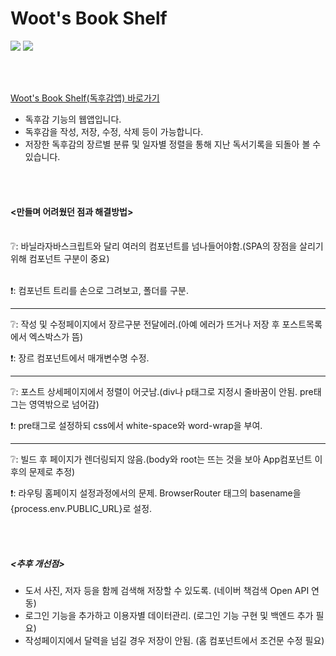 # Woot's Book Shelf
<img src="https://img.shields.io/badge/React-61DAFB?style=flat&logo=React&logoColor=white"/> <img src="https://img.shields.io/badge/JavaScript-F7DF1E?style=flat&logo=JavaScript&logoColor=white"/>

<br/><br/>

[Woot's Book Shelf(독후감앱) 바로가기](https://woot9009.github.io/bookshelf/)

- 독후감 기능의 웹앱입니다.
- 독후감을 작성, 저장, 수정, 삭제 등이 가능합니다.
- 저장한 독후감의 장르별 분류 및 일자별 정렬을 통해 지난 독서기록을 되돌아 볼 수 있습니다.

<br/><br/>

#### <만들며 어려웠던 점과 해결방법>
<br/>
❔: 바닐라자바스크립트와 달리 여러의 컴포넌트를 넘나들어야함.(SPA의 장점을 살리기 위해 컴포넌트 구분이 중요)
<br/><br/>

❗: 컴포넌트 트리를 손으로 그려보고, 폴더를 구분.
___

❔: 작성 및 수정페이지에서 장르구분 전달에러.(아예 에러가 뜨거나 저장 후 포스트목록에서 엑스박스가 뜸)

❗: 장르 컴포넌트에서 매개변수명 수정.

___

❔: 포스트 상세페이지에서 정렬이 어긋남.(div나 p태그로 지정시 줄바꿈이 안됨. pre태그는 영역밖으로 넘어감)

❗: pre태그로 설정하되 css에서 white-space와 word-wrap을 부여.

___

❔: 빌드 후 페이지가 렌더링되지 않음.(body와 root는 뜨는 것을 보아 App컴포넌트 이후의 문제로 추정)

❗: 라우팅 홈페이지 설정과정에서의 문제. BrowserRouter 태그의 basename을 {process.env.PUBLIC_URL}로 설정.

<br/><br/>

##### <추후 개선점>
- 도서 사진, 저자 등을 함께 검색해 저장할 수 있도록. (네이버 책검색 Open API 연동)
- 로그인 기능을 추가하고 이용자별 데이터관리. (로그인 기능 구현 및 백엔드 추가 필요)
- 작성페이지에서 달력을 넘길 경우 저장이 안됨. (홈 컴포넌트에서 조건문 수정 필요)

